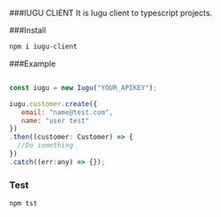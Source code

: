 ###IUGU CLIENT 
It is Iugu client to typescript projects.

###Install
```bash
npm i iugu-client
```

###Example
```js

const iugu = new Iugu("YOUR_APIKEY");

iugu.customer.create({
   email: "name@test.com",
   name: "user test"
})
.then((customer: Customer) => {
  //Do something
})
.catch((err:any) => {});
````

### Test
``
npm tst
``

